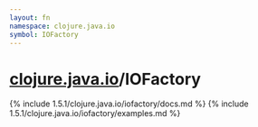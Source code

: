 ```yaml
---
layout: fn
namespace: clojure.java.io
symbol: IOFactory
---
```


# [clojure.java.io](../)/IOFactory

{% include 1.5.1/clojure.java.io/iofactory/docs.md %}
{% include 1.5.1/clojure.java.io/iofactory/examples.md %}


